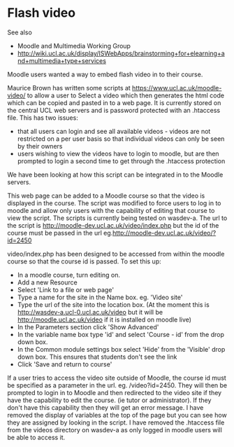 # Flash video

See also

-   Moodle and Multimedia Working Group
-   <http://wiki.ucl.ac.uk/display/ISWebApps/brainstorming+for+elearning+and+multimedia+type+services>

Moodle users wanted a way to embed flash video in to their course. 

Maurice Brown has written some scripts at <https://www.ucl.ac.uk/moodle-video/> to allow a user to Select a video which then generates the html code which can be copied and pasted in to a web page. It is currently stored on the central UCL web servers and is password protected with an .htaccess file. This has two issues:

-   that all users can login and see all available videos - videos are not restricted on a per user basis so that individual videos can only be seen by their owners
-   users wishing to view the videos have to login to moodle, but are then prompted to login a second time to get through the .htaccess protection

We have been looking at how this script can be integrated in to the Moodle servers.

This web page can be added to a Moodle course so that the video is displayed in the course. The script was modified to force users to log in to moodle and allow only users with the capability of editing that course to view the script. The scripts is currently being tested on wasdev-a. The url to the script is <http://moodle-dev.ucl.ac.uk/video/index.php> but the id of the course must be passed in the url eg.<http://moodle-dev.ucl.ac.uk/video/?id=2450>

video/index.php has been designed to be accessed from within the moodle course so that the course id is passed. To set this up:

-   In a moodle course, turn editing on.
-   Add a new Resource
-   Select 'Link to a file or web page'
-   Type a name for the site in the Name box. eg. 'Video site'
-   Type the url of the site into the location box. (At the moment this is <http://wasdev-a.ucl-0.ucl.ac.uk/video> but it will be <http://moodle.ucl.ac.uk/video> if it is installed on moodle live)
-   In the Parameters section click 'Show Advanced'
-   In the variable name box type 'id' and select 'Course - id' from the drop down box.
-   In the Common module settings box select 'Hide' from the 'Visible' drop down box. This ensures that students don't see the link
-   Click 'Save and return to course'

If a user tries to access the video site outside of Moodle, the course id must be specified as a parameter in the url. eg. /video?id=2450. They will then be prompted to login in to Moodle and then redirected to the video site if they have the capability to edit the course. (ie tutor or administrator). If they don't have this capability then they will get an error message. I have removed the display of variables at the top of the page but you can see how they are assigned by looking in the script. I have removed the .htaccess file from the videos directory on wasdev-a as only logged in moodle users will be able to access it.
